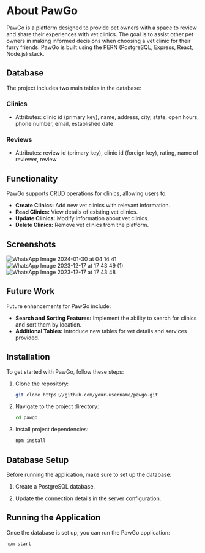 # About PawGo

PawGo is a platform designed to provide pet owners with a space to review and share their experiences with vet clinics. The goal is to assist other pet owners in making informed decisions when choosing a vet clinic for their furry friends. PawGo is built using the PERN (PostgreSQL, Express, React, Node.js) stack.

## Database

The project includes two main tables in the database:

### Clinics

- Attributes: clinic id (primary key), name, address, city, state, open hours, phone number, email, established date

### Reviews

- Attributes: review id (primary key), clinic id (foreign key), rating, name of reviewer, review


## Functionality

PawGo supports CRUD operations for clinics, allowing users to:

- **Create Clinics:** Add new vet clinics with relevant information.
- **Read Clinics:** View details of existing vet clinics.
- **Update Clinics:** Modify information about vet clinics.
- **Delete Clinics:** Remove vet clinics from the platform.

## Screenshots
![WhatsApp Image 2024-01-30 at 04 14 41](https://github.com/praptijaduvanshi/PawGO-Vet-Clinic-Review-System/assets/67221447/1fb97703-88ba-4d75-9b64-b032906b69d9)
![WhatsApp Image 2023-12-17 at 17 43 49 (1)](https://github.com/praptijaduvanshi/PawGO-Vet-Clinic-Review-System/assets/67221447/1b4125e1-1b1a-4687-93a2-5c878c713db8)
![WhatsApp Image 2023-12-17 at 17 43 48](https://github.com/praptijaduvanshi/PawGO-Vet-Clinic-Review-System/assets/67221447/8b17534d-1a65-4fdd-8847-26b9e4749575)

## Future Work

Future enhancements for PawGo include:

- **Search and Sorting Features:** Implement the ability to search for clinics and sort them by location.
- **Additional Tables:** Introduce new tables for vet details and services provided.

## Installation

To get started with PawGo, follow these steps:

1. Clone the repository:

    ```bash
    git clone https://github.com/your-username/pawgo.git
    ```

2. Navigate to the project directory:

    ```bash
    cd pawgo
    ```

3. Install project dependencies:

    ```bash
    npm install
    ```

## Database Setup

Before running the application, make sure to set up the database:

1. Create a PostgreSQL database.

2. Update the connection details in the server configuration.

## Running the Application

Once the database is set up, you can run the PawGo application:

```bash
npm start
